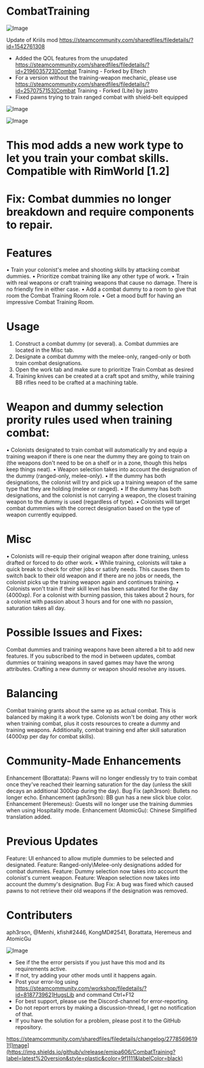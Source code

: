 # CombatTraining

![Image](https://i.imgur.com/buuPQel.png)

Update of Kriils mod
https://steamcommunity.com/sharedfiles/filedetails/?id=1542761308

- Added the QOL features from the unupdated https://steamcommunity.com/sharedfiles/filedetails/?id=2196035723]Combat Training - Forked by Eltech
- For a version without the training-weapon mechanic, please use https://steamcommunity.com/sharedfiles/filedetails/?id=2570757153]Combat Training - Forked (Lite) by jastro
- Fixed pawns trying to train ranged combat with shield-belt equipped

![Image](https://i.imgur.com/pufA0kM.png)

	
![Image](https://i.imgur.com/Z4GOv8H.png)

# This mod adds a new work type to let you train your combat skills. Compatible with RimWorld [1.2]


# Fix: Combat dummies no longer breakdown and require components to repair.


# Features

 • Train your colonist's melee and shooting skills by attacking combat dummies.
 • Prioritize combat training like any other type of work.
 • Train with real weapons or craft training weapons that cause no damage. There is no friendly fire in either case.
 • Add a combat dummy to a room to give that room the Combat Training Room role.
 • Get a mood buff for having an impressive Combat Training Room.

# Usage

 1. Construct a combat dummy (or several). 
    a. Combat dummies are located in the Misc tab.
 2. Designate a combat dummy with the melee-only, ranged-only or both train combat designations.
 3. Open the work tab and make sure to prioritize Train Combat as desired
 4. Training knives can be created at a craft spot and smithy, while training BB rifles need to be crafted at a machining table.
 
# Weapon and dummy selection prority rules used when training combat:

 • Colonists designated to train combat will automatically try and equip a training weapon if there is one near the dummy they are going to train on (the weapons don't need to be on a shelf or in a zone, though this helps keep things neat).
 • Weapon selection takes into account the designation of the dummy (ranged-only, melee-only).
 • If the dummy has both designations, the colonist will try and pick up a training weapon of the same type that they are holding (melee or ranged).
 • If the dummy has both designations, and the colonist is not carrying a weapon, the closest training weapon to the dummy is used (regardless of type).
 • Colonists will target combat dummmies with the correct designation based on the type of weapon currently equipped.

# Misc

 • Colonists will re-equip their original weapon after done training, unless drafted or forced to do other work.
 • While training, colonists will take a quick break to check for other jobs or satisfy needs. This causes them to switch back to their old weapon and if there are no jobs or needs, the colonist picks up the training weapon again and continues training.
 • Colonists won't train if their skill level has been saturated for the day (4000xp). For a colonist with burning passion, this takes about 2 hours, for a colonist with passion about 3 hours and for one with no passion, saturation takes all day.

# Possible Issues and Fixes:

Combat dummies and training weapons have been altered a bit to add new features.  If you subscribed to the mod in between updates, combat dummies or training weapons in saved games may have the wrong attributes. Crafting a new dummy or weapon should resolve any issues.

# Balancing

Combat training grants about the same xp as actual combat. This is balanced by making it a work type. Colonists won't be doing any other work when training combat, plus it costs resources to create a dummy and training weapons. Additionally, combat training end after skill saturation (4000xp per day for combat skills).

# Community-Made Enhancements

Enhancement (Borattata): Pawns will no longer endlessly try to train combat once they've reached their learning saturation for the day (unless the skill decays an additional 3000xp during the day).
Bug Fix (aph3rson): Bullets no longer echo.
Enhancement (aph3rson): BB gun has a new slick blue color.
Enhancement (Heremeus): Guests will no longer use the training dummies when using Hospitality mode.
Enhancement (AtomicGu): Chinese Simplified translation added.

# Previous Updates

Feature: UI enhanced to allow mutiple dummies to be selected and designated.
Feature: Ranged-only\Melee-only designations added for combat dummies.
Feature: Dummy selection now takes into account the colonist's current weapon.
Feature: Weapon selection now takes into account the dummy's designation.
Bug Fix: A bug was fixed which caused pawns to not retrieve their old weapons if the designation was removed.

# Contributers

aph3rson, @Menhi, kfish#2446, KongMD#2541, Borattata, Heremeus and AtomicGu

![Image](https://i.imgur.com/PwoNOj4.png)



-  See if the the error persists if you just have this mod and its requirements active.
-  If not, try adding your other mods until it happens again.
-  Post your error-log using https://steamcommunity.com/workshop/filedetails/?id=818773962]HugsLib and command Ctrl+F12
-  For best support, please use the Discord-channel for error-reporting.
-  Do not report errors by making a discussion-thread, I get no notification of that.
-  If you have the solution for a problem, please post it to the GitHub repository.



https://steamcommunity.com/sharedfiles/filedetails/changelog/2778569619]![Image](https://img.shields.io/github/v/release/emipa606/CombatTraining?label=latest%20version&style=plastic&color=9f1111&labelColor=black)

